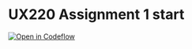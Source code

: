 UX220 Assignment 1 start
===

[![Open in Codeflow](https://developer.stackblitz.com/img/open_in_codeflow.svg)](https:///pr.new/jagdeepsgill888/UX220Assignment1
)
